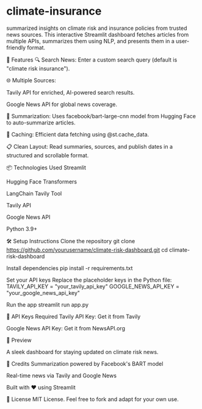 # climate-insurance

summarized insights on climate risk and insurance policies from trusted news sources. This interactive Streamlit dashboard fetches articles from multiple APIs, summarizes them using NLP, and presents them in a user-friendly format.

🚀 Features
🔍 Search News: Enter a custom search query (default is "climate risk insurance").

🌐 Multiple Sources:

Tavily API for enriched, AI-powered search results.

Google News API for global news coverage.

🧠 Summarization: Uses facebook/bart-large-cnn model from Hugging Face to auto-summarize articles.

💾 Caching: Efficient data fetching using @st.cache_data.

📋 Clean Layout: Read summaries, sources, and publish dates in a structured and scrollable format.

📦 Technologies Used
Streamlit

Hugging Face Transformers

LangChain Tavily Tool

Tavily API

Google News API

Python 3.9+

🛠️ Setup Instructions
Clone the repository
git clone https://github.com/yourusername/climate-risk-dashboard.git
cd climate-risk-dashboard

Install dependencies
pip install -r requirements.txt

Set your API keys
Replace the placeholder keys in the Python file:
TAVILY_API_KEY = "your_tavily_api_key"
GOOGLE_NEWS_API_KEY = "your_google_news_api_key"

Run the app
streamlit run app.py

🔑 API Keys Required
Tavily API Key: Get it from Tavily

Google News API Key: Get it from NewsAPI.org

📸 Preview

A sleek dashboard for staying updated on climate risk news.

🙌 Credits
Summarization powered by Facebook's BART model

Real-time news via Tavily and Google News

Built with ❤️ using Streamlit

📃 License
MIT License. Feel free to fork and adapt for your own use.









